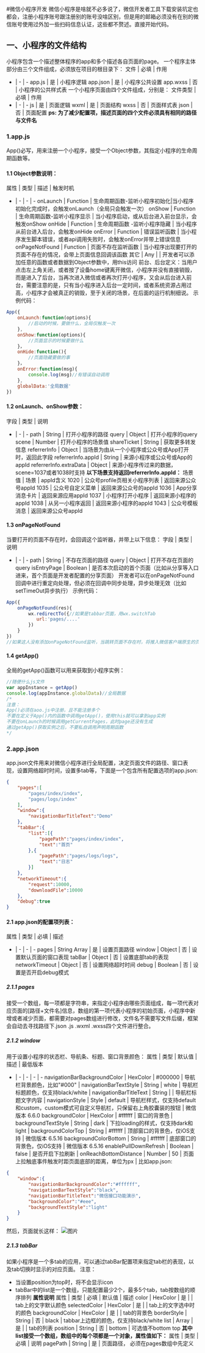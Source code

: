#微信小程序开发
  微信小程序是啥就不必多说了，微信开发者工具下载安装坑定也都会，注册小程序账号跟注册别的账号没啥区别，但是用的邮箱必须没有在别的微信账号使用过外加一些扫码信息认证，这些都不赘述。直接开始代码。
## 一、小程序的文件结构
  小程序包含一个描述整体程序的app和多个描述各自页面的page。
  一个程序主体部分由三个文件组成，必须放在项目的根目录下：
文件 | 必填 | 作用
- | - | -
app.js | 是 | 小程序逻辑
app.json | 是 | 小程序公共设置
app.wxss | 否 | 小程序的公共样式表
  一个小程序页面由四个文件组成，分别是：
文件类型 | 必填 | 作用
- | - | -
js | 是 | 页面逻辑
wxml | 是 | 页面结构
wxss | 否 | 页面样式表
json | 否 | 页面配置
  **ps: 为了减少配置项，描述页面的四个文件必须具有相同的路径与文件名**
### 1.app.js
  App()必写，用来注册一个小程序，接受一个Object参数，其指定小程序的生命周期函数等。
#### 1.1 Object参数说明：
属性 | 类型 | 描述 | 触发时机
- | - | - | -
onLaunch | Function | 生命周期函数-监听小程序初始化|当小程序初始化完成时，会触发onLaunch（全局只会触发一次）
onShow | Function | 生命周期函数-监听小程序显示 | 当小程序启动，或从后台进入前台显示，会触发onShow
onHide | Function | 生命周期函数 -监听小程序隐藏 | 当小程序从前台进入后台，会触发onHide
onError | Function | 错误监听函数 | 当小程序发生脚本错误，或者api调用失败时，会触发onError并带上错误信息
onPageNotFound | Function | 页面不存在监听函数 | 当小程序出现要打开的页面不存在的情况，会带上页面信息回调该函数
其它 | Any | | 开发者可以添加任意的函数或者数据到Object参数中，用this访问
  前台、后台定义：当用户点击左上角关闭，或者按了设备home键离开微信，小程序并没有直接销毁，而是进入了后台，当再次进入微信或者再次打开小程序，又会从后台进入前台，需要注意的是，只有当小程序进入后台一定时间，或者系统资源占用过高，小程序才会被真正的销毁，至于关闭的场景，在后面的运行机制细说。
  示例代码：
```javascript
App({
    onLaunch:function(options){
        //启动的时候，要做什么，全局仅触发一次
    },
    onShow:function(options){
        //页面显示的时候要做什么
    }，
    onHide:function(){
        //页面隐藏要做的事
    }，
    onError:function(msg){
        console.log(msg)//有错误自动调用
    },
    globalData:'全局数据'
})
```
#### 1.2 onLaunch、onShow参数：
字段 | 类型 | 说明
- | - | -
path | String | 打开小程序的路径
query | Object | 打开小程序的query
scene | Number | 打开小程序的场景值
shareTicket | String | 获取更多转发信息
referrerInfo | Object | 当场景为由从一个小程序或公众号或App打开时，返回此字段
referrerInfo.appId | String | 来源小程序或公众号或App的appId
referrerInfo.extraData | Object | 来源小程序传过来的数据，scene=1037或者1038时支持
  **以下场景支持返回referrerInfo.appId：**
场景值 | 场景 | appId含义
1020 | 公众号profile页相关小程序列表 | 返回来源公众号appId
1035 | 公众号自定义菜单 | 返回来源公众号的appId
1036 | App分享消息卡片 | 返回来源应用appId
1037 | 小程序打开小程序 | 返回来源小程序的appId
1038 | 从另一小程序返回 | 返回来源小程序的appId
1043 | 公众号模板消息 | 返回来源公众号appId
#### 1.3 onPageNotFound
  当要打开的页面不存在时，会回调这个监听器，并带上以下信息：
字段 | 类型 | 说明
- | - | -
path | String | 不存在页面的路径
query | Object | 打开不存在页面的query
isEntryPage | Boolean | 是否本次启动的首个页面（比如从分享等入口进来，首个页面是开发者配置的分享页面）
  开发者可以在onPageNotFound回调中进行重定向处理，但必须在回调中同步处理，异步处理无效（比如setTimeOut异步执行）
  示例代码：
```javascript
App({
    onPageNotFound(res){
        wx.redirectTo({//如果是tabbar页面，用wx.switchTab
           url:'pages/....'
        })
    }
})
//如果这人没有添加onPageNotFound监听，当跳转页面不存在时，将推入微信客户端原生的页面不存在提示页面；如果onPageNotFound回调中又重定向到另一个不存在的页面，将推入微信客户端原生的页面不存在提示页面，并且不再回调onPageNotFound
```
#### 1.4 getApp()
  全局的getApp()函数可以用来获取到小程序实例：
```javascript
//随便什么js文件
var appInstance = getApp()
console.log(appInstance.globalData)//全局数据
/*
注意：
App()必须在aoo.js中注册，且不能注册多个
不要在定义于App()内的函数中调用getApp()，使用this就可以拿到app实例
不要在onLaunch的时候调用getCurrentPages，此时page还没有生成
通过getApp()获取实例之后，不要私自调用声明周期函数
*/
```
### 2.app.json
  app.json文件用来对微信小程序进行全局配置，决定页面文件的路径、窗口表现，设置网络超时时间，设置多tab等，下面是一个包含所有配置选项的app.json:
```json
{
    "pages":[
        "pages/index/index",
        "pages/logs/index"
    ],
    "window":{
        "navigationBarTitleText":"Demo"
    },
    "tabBar":{
        "list":[{
            "pagePath":"pages/index/index",
            "text":"首页"
        },{
            "pagePath":"pages/logs/logs",
            "text":"日志"
        }]
    },
    "networkTimeout":{
        "request":10000,
        "downloadFile":10000
    },
    "debug":true
}
```
#### 2.1 app.json的配置项列表：
属性 | 类型 | 必填 | 描述
- | - | - | - 
pages | String Array | 是 | 设置页面路径
window | Object | 否 | 设置默认页面的窗口表现
tabBar | Object | 否 | 设置底部tab的表现
networkTimeout | Object | 否 | 设置网络超时时间
debug | Boolean | 否 | 设置是否开启debug模式
##### 2.1.1 pages
  接受一个数组，每一项都是字符串，来指定小程序由哪些页面组成，每一项代表对应页面的[路径+文件名]信息，数组的第一项代表小程序的初始页面，小程序中新增或者减少页面，都需要对pages数组进行修改，文件名不需要写文件后缀，框架会自动去寻找路径下.json .js .wxml .wxss四个文件进行整合。
##### 2.1.2 window
  用于设置小程序的状态栏、导航条、标题、窗口背景颜色：
属性 | 类型 | 默认值 | 描述 | 最低版本
- | - | - | - | - 
navigationBarBackgroundColor | HexColor | #000000 | 导航栏背景颜色，比如"#000" | 
navigationBarTextStyle | String | white | 导航栏标题颜色，仅支持black/white | 
navigationBarTitleText | String | | 导航栏标题文字内容 | 
navigationStyle | Style | default | 导航栏样式，仅支持default和custom，custom模式可自定义导航栏，只保留右上角胶囊装的按钮 | 微信版本 6.6.0
backgroundColor | HexColor | #ffffff | 窗口的背景色 | 
backgroundTextStyle | String | dark | 下拉loading的样式，仅支持dark和light | 
backgroundColorTop | String | #ffffff | 顶部窗口的背景色，仅iOS支持 | 微信版本 6.5.16
backgroundColorBottom | String | #ffffff | 底部窗口的背景色，仅iOS支持 | 微信版本 6.5.16
enablePullDownRefresh | Boolean | false | 是否开启下拉刷新 | 
onReachBottomDistance | Number | 50 | 页面上拉触底事件触发时距页面底部的距离，单位为px | 
  比如app.json:
```json
{
    "window":{
        "navigationBarBackgroundColor":"#ffffff",
        "navigationBarTextStyle":"black",
        "navigationBarTitleText":"微信接口功能演示",
        "backgroundColor":"#eee",
        "backgroundTextStyle":"light"
    }
}
```
  然后，页面就长这样：
  ![图片](config.jpg)
##### 2.1.3 tabBar
  如果小程序是一个多tab的应用，可以通过tabBar配置项来指定tab栏的表现，以及tab切换时显示的对应页面。
  注意：
  - 当设置position为top时，将不会显示icon
  - tabBar中的list是一个数组，只能配置最少2个，最多5个tab，tab按数组的顺序排列
  **属性说明**
属性 | 类型 | 必填 | 默认值 | 描述
color | HexColor | 是 | | tab上的文字默认颜色
selectedColor | HexColor | 是 |  | tab上的文字选中时的颜色
backgroundColor | HexColor | 是 |  | tab的背景色
borderStyle | String | 否 | black | tabbar上边框的颜色，仅支持black/white
list | Array | 是 |  | tab的列表
position | String | 否 | bottom | 可选值不bottom top
  **其中list接受一个数组，数组中的每个项都是一个对象，属性值如下：**
属性 | 类型 | 必填 | 说明
pagePath | String | 是 | 页面路径， 必须在pages数组中先定义























